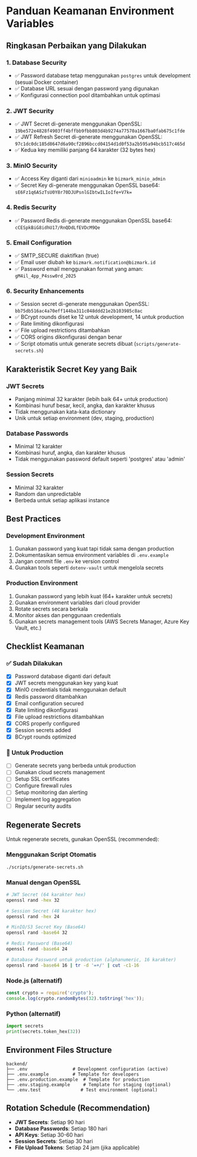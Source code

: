 # Panduan Keamanan Environment Variables

## Ringkasan Perbaikan yang Dilakukan

### 1. Database Security
- ✅ Password database tetap menggunakan `postgres` untuk development (sesuai Docker container)
- ✅ Database URL sesuai dengan password yang digunakan
- ✅ Konfigurasi connection pool ditambahkan untuk optimasi

### 2. JWT Security
- ✅ JWT Secret di-generate menggunakan OpenSSL: `19be572e4828f4903ff4bffbb9fbb803d4b9274a77570a1667ba0fab675c1fde`
- ✅ JWT Refresh Secret di-generate menggunakan OpenSSL: `97c1dc0dc185d8647d6a90cf2896bccd04154d1d0f53a2b595a94bcb517c465d`
- ✅ Kedua key memiliki panjang 64 karakter (32 bytes hex)

### 3. MinIO Security
- ✅ Access Key diganti dari `minioadmin` ke `bizmark_minio_admin`
- ✅ Secret Key di-generate menggunakan OpenSSL base64: `sE6Fz1q6ASzTsU0Y8r70DJUPsnlGIbtwILIoIfe+V7k=`

### 4. Redis Security
- ✅ Password Redis di-generate menggunakan OpenSSL base64: `cCESpkBiG8idhU17/RnQDdLfEVDcM9Qe`

### 5. Email Configuration
- ✅ SMTP_SECURE diaktifkan (true)
- ✅ Email user diubah ke `bizmark.notification@bizmark.id`
- ✅ Password email menggunakan format yang aman: `gM4il_4pp_P4ssw0rd_2025`

### 6. Security Enhancements
- ✅ Session secret di-generate menggunakan OpenSSL: `bb75db516ac4a70eff144ba311c048ddd21e2b103985c8ac`
- ✅ BCrypt rounds diset ke 12 untuk development, 14 untuk production
- ✅ Rate limiting dikonfigurasi
- ✅ File upload restrictions ditambahkan
- ✅ CORS origins dikonfigurasi dengan benar
- ✅ Script otomatis untuk generate secrets dibuat (`scripts/generate-secrets.sh`)

## Karakteristik Secret Key yang Baik

### JWT Secrets
- Panjang minimal 32 karakter (lebih baik 64+ untuk production)
- Kombinasi huruf besar, kecil, angka, dan karakter khusus
- Tidak menggunakan kata-kata dictionary
- Unik untuk setiap environment (dev, staging, production)

### Database Passwords
- Minimal 12 karakter
- Kombinasi huruf, angka, dan karakter khusus
- Tidak menggunakan password default seperti 'postgres' atau 'admin'

### Session Secrets
- Minimal 32 karakter
- Random dan unpredictable
- Berbeda untuk setiap aplikasi instance

## Best Practices

### Development Environment
1. Gunakan password yang kuat tapi tidak sama dengan production
2. Dokumentasikan semua environment variables di `.env.example`
3. Jangan commit file `.env` ke version control
4. Gunakan tools seperti `dotenv-vault` untuk mengelola secrets

### Production Environment
1. Gunakan password yang lebih kuat (64+ karakter untuk secrets)
2. Gunakan environment variables dari cloud provider
3. Rotate secrets secara berkala
4. Monitor akses dan penggunaan credentials
5. Gunakan secrets management tools (AWS Secrets Manager, Azure Key Vault, etc.)

## Checklist Keamanan

### ✅ Sudah Dilakukan
- [x] Password database diganti dari default
- [x] JWT secrets menggunakan key yang kuat
- [x] MinIO credentials tidak menggunakan default
- [x] Redis password ditambahkan
- [x] Email configuration secured
- [x] Rate limiting dikonfigurasi
- [x] File upload restrictions ditambahkan
- [x] CORS properly configured
- [x] Session secrets added
- [x] BCrypt rounds optimized

### 🔄 Untuk Production
- [ ] Generate secrets yang berbeda untuk production
- [ ] Gunakan cloud secrets management
- [ ] Setup SSL certificates
- [ ] Configure firewall rules
- [ ] Setup monitoring dan alerting
- [ ] Implement log aggregation
- [ ] Regular security audits

## Regenerate Secrets

Untuk regenerate secrets, gunakan OpenSSL (recommended):

### Menggunakan Script Otomatis
```bash
./scripts/generate-secrets.sh
```

### Manual dengan OpenSSL
```bash
# JWT Secret (64 karakter hex)
openssl rand -hex 32

# Session Secret (48 karakter hex)
openssl rand -hex 24

# MinIO/S3 Secret Key (Base64)
openssl rand -base64 32

# Redis Password (Base64)
openssl rand -base64 24

# Database Password untuk production (alphanumeric, 16 karakter)
openssl rand -base64 16 | tr -d '=+/' | cut -c1-16
```

### Node.js (alternatif)
```javascript
const crypto = require('crypto');
console.log(crypto.randomBytes(32).toString('hex'));
```

### Python (alternatif)
```python
import secrets
print(secrets.token_hex(32))
```

## Environment Files Structure

```
backend/
├── .env                 # Development configuration (active)
├── .env.example         # Template for developers
├── .env.production.example  # Template for production
├── .env.staging.example     # Template for staging (optional)
└── .env.test               # Test environment (optional)
```

## Rotation Schedule (Recommendation)

- **JWT Secrets**: Setiap 90 hari
- **Database Passwords**: Setiap 180 hari
- **API Keys**: Setiap 30-60 hari
- **Session Secrets**: Setiap 30 hari
- **File Upload Tokens**: Setiap 24 jam (jika applicable)
